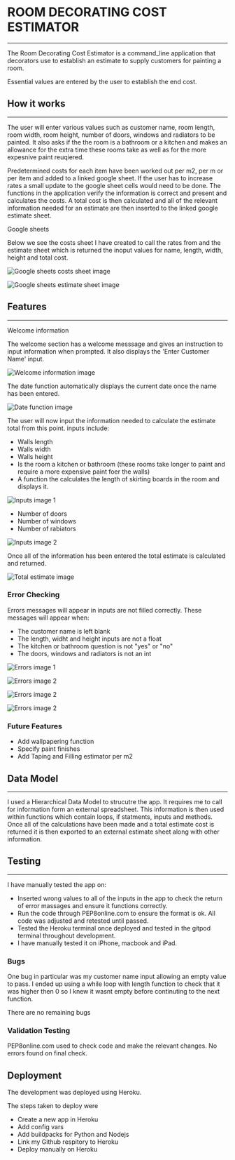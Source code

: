 # ROOM DECORATING COST ESTIMATOR

***

The Room Decorating Cost Estimator is a command_line application that decorators use to establish an estimate to supply customers for painting a room. 

Essential values are entered by the user to establish the end cost.




## How it works
***

The user will enter various values such as customer name, room length, room width, room height, number of doors, windows and radiators to be painted.
It also asks if the the room is a bathroom or a kitchen and makes an allowance for the extra time these rooms take as well as for the more expesnive paint reuqiered. 

Predetermined costs for each item have been worked out per m2, per m or per item and added to a linked google sheet. 
If the user has to increase rates a small update to the google sheet cells would need to be done. 
The functions in the application verify the information is correct and present and calculates the costs. 
A total cost is then calculated and all of the relevant information needed for an estimate are then inserted to the linked google estimate sheet. 

Google sheets

Below we see the costs sheet I have created to call the rates from and the estimate sheet which is returned the inoput values for name, length, width, height and total cost.

![Google sheets costs sheet image](https://i.imgur.com/21R4fli.png)

![Google sheets estimate sheet image](https://i.imgur.com/VXvkIlY.png)

## Features
***

Welcome information

The welcome section has a welcome messsage and gives an instruction to input information when prompted.
It also displays the 'Enter Customer Name' input.

![Welcome information image](https://i.imgur.com/qa5rXWV.png)

The date function automatically displays the current date once the name has been entered.

![Date function image](https://i.imgur.com/KnHeITt.png)

The user will now input the information needed to calculate the estimate total from this point.
inputs include:
- Walls length
- Walls width
- Walls height
- Is the room a kitchen or bathroom (these rooms take longer to paint and require a more expensive paint foer the walls)
- A function the calculates the length of skirting boards in the room and displays it.

![Inputs image 1](https://i.imgur.com/sAr6vYP.png)

- Number of doors
- Number of windows
- Number of rabiators

![Inputs image 2](https://i.imgur.com/YFve33O.png)

Once all of the information has been entered the total estimate is calculated and returned. 

![Total estimate image](https://i.imgur.com/46NYVDL.png)

### Error Checking 

Errors messages will appear in inputs are not filled correctly.
These messages will appear when:
- The customer name is left blank
- The length, widht and height inputs are not a float
- The kitchen or bathroom question is not "yes" or "no"
- The doors, windows and radiators is not an int

![Errors image 1](https://i.imgur.com/PDUtkdi.png)

![Errors image 2](https://i.imgur.com/5JIiq3F.png)

![Errors image 2](https://i.imgur.com/cGGQqKz.png)

![Errors image 2](https://i.imgur.com/GSIlUzE.png)

### Future Features

- Add wallpapering function
- Specify paint finishes
- Add Taping and Filling estimator per m2

## Data Model

***

I used a Hierarchical Data Model to strucutre the app. It requires me to call for information form an external spreadsheet. This information is then used within functions which contain loops, if statments, inputs and methods.
Once all of the calculations have been made and a total estimate cost is returned it is then exported to an external estimate sheet along with other information. 

## Testing

***

I have manually tested the app on:
- Inserted wrong values to all of the inputs in the app to check the return of error massages and ensure it functions correctly.
- Run the code through PEP8online.com to ensure the format is ok. All code was adjusted and retested until passed.
- Tested the Heroku terminal once deployed and tested in the gitpod terminal throughout development. 
- I have manually tested it on iPhone, macbook and iPad.

### Bugs

One bug in particular was my customer name input allowing an empty value to pass. I ended up using a while loop with length function to check that it was higher then 0 so I knew it wasnt empty before continuting to the next function.

There are no remaining bugs

### Validation Testing

PEP8online.com used to check code and make the relevant changes. No errors found on final check. 

## Deployment

The development was deployed using Heroku.

The steps taken to deploy were
 - Create a new app in Heroku
 - Add config vars
 - Add buildpacks for Python and Nodejs
 - Link my Github respitory to Heroku
 - Deploy manually on Heroku

